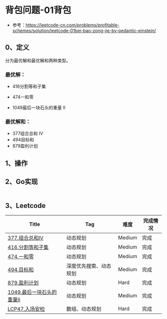 # 背包问题-01背包

- 参考：https://leetcode-cn.com/problems/profitable-schemes/solution/leetcode-01bei-bao-zong-jie-by-pedantic-einstein/

## 0、定义

分为最优解和最优解和两种类型。

### 最优解：

- 416分割等和子集

- 474一和零
- 1049最后一块石头的重量 II

### 最优解和：

- 377组合总和 Ⅳ
- 494目标和
- 879盈利计划

## 1、操作

## 2、Go实现

```go

```

## 3、Leetcode

| Title                                                        | Tag                    | 难度   | 完成情况 |
| ------------------------------------------------------------ | ---------------------- | ------ | -------- |
| [377.组合总和Ⅳ](https://leetcode-cn.com/problems/combination-sum-iv/) | 动态规划               | Medium | 完成     |
| [416.分割等和子集](https://leetcode-cn.com/problems/partition-equal-subset-sum/) | 动态规划               | Medium | 完成     |
| [474.一和零](https://leetcode-cn.com/problems/ones-and-zeroes/) | 动态规划               | Medium | 完成     |
| [494.目标和](https://leetcode-cn.com/problems/target-sum/)   | 深度优先搜索、动态规划 | Medium | 完成     |
| [879.盈利计划](https://leetcode-cn.com/problems/profitable-schemes/) | 动态规划               | Hard   | 完成     |
| [1049.最后一块石头的重量II](https://leetcode-cn.com/problems/last-stone-weight-ii/) | 动态规划               | Medium | 完成     |
| [LCP47.入场安检](https://leetcode-cn.com/problems/oPs9Bm/)   | 数组、动态规划         | Hard   | 完成     |


